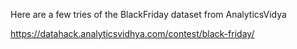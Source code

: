 Here are a few tries of the BlackFriday dataset from AnalyticsVidya

https://datahack.analyticsvidhya.com/contest/black-friday/